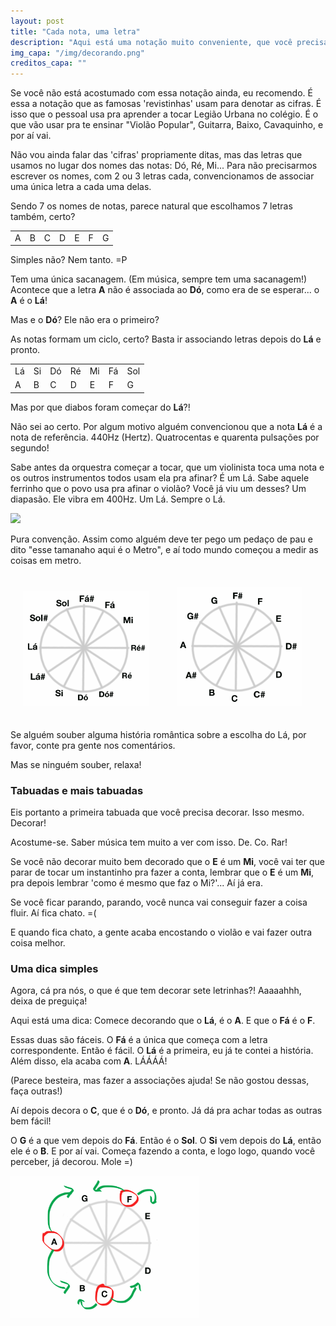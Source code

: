 ```yaml
---
layout: post
title: "Cada nota, uma letra"
description: "Aqui está uma notação muito conveniente, que você precisa aprender! Em vez de Dó, Ré, Mi... vamos usar C, D, E..."
img_capa: "/img/decorando.png"
creditos_capa: ""
---
```


Se você não está acostumado com essa notação ainda, eu recomendo. É essa a notação que as famosas 'revistinhas' usam para denotar as cifras. É isso que o pessoal usa pra aprender a tocar Legião Urbana no colégio. É o que vão usar pra te ensinar "Violão Popular", Guitarra, Baixo, Cavaquinho, e por aí vai.

Não vou ainda falar das 'cifras' propriamente ditas, mas das letras que usamos no lugar dos nomes das notas: Dó, Ré, Mi... Para não precisarmos escrever os nomes, com 2 ou 3 letras cada, convencionamos de associar uma única letra a cada uma delas.

Sendo 7 os nomes de notas, parece natural que escolhamos 7 letras também, certo?

<table class="quadro_cinza" style='align:center; width:100%'> 

  <tr>
    <td> A </td>
    <td> B </td>
    <td> C </td>
    <td> D </td>
    <td> E </td>
    <td> F </td>
    <td> G </td>
  </tr>

</table>
  
Simples não? Nem tanto. =P

Tem uma única sacanagem. (Em música, sempre tem uma sacanagem!) Acontece que a letra **A** não é associada ao **Dó**, como era de se esperar... o **A** é o **Lá**!

Mas e o **Dó**? Ele não era o primeiro?

As notas formam um ciclo, certo? Basta ir associando letras depois do **Lá** e pronto.

<table class="quadro_cinza" style='align:center; width:100%'> 
  
  <tr>
    <td> Lá </td>
    <td> Si </td>
    <td> Dó </td>
    <td> Ré </td>
    <td> Mi </td>
    <td> Fá </td>
    <td> Sol </td>
  </tr>

  <tr>
    <td> A </td>
    <td> B </td>
    <td> C </td>
    <td> D </td>
    <td> E </td>
    <td> F </td>
    <td> G </td>
  </tr>

</table>

Mas por que diabos foram começar do **Lá**?!

Não sei ao certo. Por algum motivo alguém convencionou que a nota **Lá** é a nota de referência. 440Hz (Hertz). Quatrocentas e quarenta pulsações por segundo!

Sabe antes da orquestra começar a tocar, que um violinista toca uma nota e os outros instrumentos todos usam ela pra afinar? É um Lá. Sabe aquele ferrinho que o povo usa pra afinar o violão? Você já viu um desses? Um diapasão. Ele vibra em 400Hz. Um Lá. Sempre o Lá.

<img src="http://www.izzomusical.com.br/public/files/produtos/6371/1.jpg" style='width:50%;' />

Pura convenção. Assim como alguém deve ter pego um pedaço de pau e dito "esse tamanaho aqui é o Metro", e aí todo mundo começou a medir as coisas em metro.

<img src='/img/ciclo12.png' style='width:40%; margin:20px'/>
<img src='/img/ciclo12_letras.png' style='width:40%; margin:20px'/>

Se alguém souber alguma história romântica sobre a escolha do Lá, por favor, conte pra gente nos comentários.

Mas se ninguém souber, relaxa!

### Tabuadas e mais tabuadas

Eis portanto a primeira tabuada que você precisa decorar. Isso mesmo. Decorar!

Acostume-se. Saber música tem muito a ver com isso. De. Co. Rar!

Se você não decorar muito bem decorado que o **E** é um **Mi**, você vai ter que parar de tocar um instantinho pra fazer a conta, lembrar que o **E** é um **Mi**, pra depois lembrar 'como é mesmo que faz o Mi?'... Aí já era.

Se você ficar parando, parando, você nunca vai conseguir fazer a coisa fluir. Aí fica chato. =(

E quando fica chato, a gente acaba encostando o violão e vai fazer outra coisa melhor.

### Uma dica simples

Agora, cá pra nós, o que é que tem decorar sete letrinhas?! Aaaaahhh, deixa de preguiça!

Aqui está uma dica: Comece decorando que o **Lá**, é o **A**. E que o **Fá** é o **F**.

Essas duas são fáceis. O **Fá** é a única que começa com a letra correspondente. Então é fácil. O **Lá** é a primeira, eu já te contei a história. Além disso, ela acaba com **A**. LÁÁÁÁ! 

(Parece besteira, mas fazer a associações ajuda! Se não gostou dessas, faça outras!)

Aí depois decora o **C**, que é o **Dó**, e pronto. Já dá pra achar todas as outras bem fácil!

O **G** é a que vem depois do **Fá**. Então é o **Sol**. O **Si** vem depois do **Lá**, então ele é o **B**. E por aí vai. Começa fazendo a conta, e logo logo, quando você perceber, já decorou. Mole =)

<img src="/img/decorando.png" style="width:60%"/>










